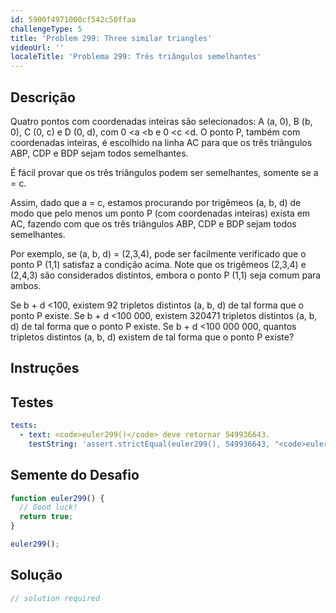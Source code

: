```yaml
---
id: 5900f4971000cf542c50ffaa
challengeType: 5
title: 'Problem 299: Three similar triangles'
videoUrl: ''
localeTitle: 'Problema 299: Três triângulos semelhantes'
---
```


## Descrição
<section id="description"> Quatro pontos com coordenadas inteiras são selecionados: A (a, 0), B (b, 0), C (0, c) e D (0, d), com 0 &lt;a &lt;b e 0 &lt;c &lt;d. O ponto P, também com coordenadas inteiras, é escolhido na linha AC para que os três triângulos ABP, CDP e BDP sejam todos semelhantes. <p> É fácil provar que os três triângulos podem ser semelhantes, somente se a = c. </p><p> Assim, dado que a = c, estamos procurando por trigêmeos (a, b, d) de modo que pelo menos um ponto P (com coordenadas inteiras) exista em AC, fazendo com que os três triângulos ABP, CDP e BDP sejam todos semelhantes. </p><p> Por exemplo, se (a, b, d) = (2,3,4), pode ser facilmente verificado que o ponto P (1,1) satisfaz a condição acima. Note que os trigêmeos (2,3,4) e (2,4,3) são considerados distintos, embora o ponto P (1,1) seja comum para ambos. </p><p> Se b + d &lt;100, existem 92 tripletos distintos (a, b, d) de tal forma que o ponto P existe. Se b + d &lt;100 000, existem 320471 tripletos distintos (a, b, d) de tal forma que o ponto P existe. Se b + d &lt;100 000 000, quantos tripletos distintos (a, b, d) existem de tal forma que o ponto P existe? </p></section>

## Instruções
<section id="instructions">
</section>

## Testes
<section id='tests'>

```yml
tests:
  - text: <code>euler299()</code> deve retornar 549936643.
    testString: 'assert.strictEqual(euler299(), 549936643, "<code>euler299()</code> should return 549936643.");'

```

</section>

## Semente do Desafio
<section id='challengeSeed'>

<div id='js-seed'>

```js
function euler299() {
  // Good luck!
  return true;
}

euler299();

```

</div>



</section>

## Solução
<section id='solution'>

```js
// solution required
```
</section>
